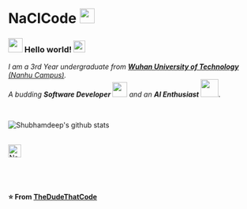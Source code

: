 # NaClCode&nbsp;<img src="https://github.com/TheDudeThatCode/TheDudeThatCode/blob/master/Assets/Mario_Hello_Big.gif" width="30px">

### <img src="https://github.com/TheDudeThatCode/TheDudeThatCode/blob/master/Assets/Hi.gif" width="29px"> Hello world!&nbsp;<img src="https://github.com/TheDudeThatCode/TheDudeThatCode/blob/master/Assets/Earth.gif" width="24px">

<p> <em> I am a 3rd Year undergraduate from <a href="https://www.whut.edu.cn/"><b>Wuhan University of Technology</b> (Nanhu Campus)</a>. <br> A budding <b>Software Developer</b> <img src="https://github.com/TheDudeThatCode/TheDudeThatCode/blob/master/Assets/Developer.gif" width="30px"> and an <b>AI Enthusiast</b>&nbsp;<img src="https://github.com/TheDudeThatCode/TheDudeThatCode/blob/master/Assets/Designer.gif" width="36px">. </em> </p>


<br>


![Shubhamdeep's github stats](https://github-readme-stats.vercel.app/api?username=TheDudeThatCode&show_icons=true&hide_border=true)

<br>


  <a href="naclcode@whut.edu.cn">
    <img align="left" alt="NaClCode | Email" width="26px" src="https://github.com/TheDudeThatCode/TheDudeThatCode/blob/master/Assets/Gmail.svg" />
  </a>

<br><br><br><br>

**⭐️ From [TheDudeThatCode](https://github.com/TheDudeThatCode)**

